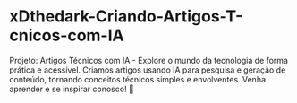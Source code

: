# xDthedark-Criando-Artigos-T-cnicos-com-IA
Projeto: Artigos Técnicos com IA - Explore o mundo da tecnologia de forma prática e acessível. Criamos artigos usando IA para pesquisa e geração de conteúdo, tornando conceitos técnicos simples e envolventes. Venha aprender e se inspirar conosco! 🚀
